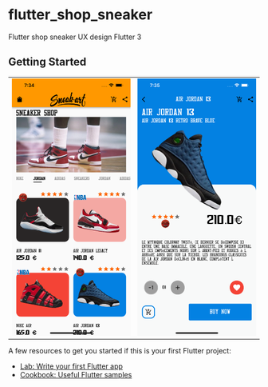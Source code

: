 # flutter_shop_sneaker

Flutter shop sneaker
UX design Flutter 3

## Getting Started

<table>
    <tr>
        <td> <img src='./app/assets/images/screen_1.png'></td>
        <td> <img src='./app/assets/images/screen_2.png'> </td>
    </tr>
</table>

A few resources to get you started if this is your first Flutter project:

- [Lab: Write your first Flutter app](https://docs.flutter.dev/get-started/codelab)
- [Cookbook: Useful Flutter samples](https://docs.flutter.dev/cookbook)
